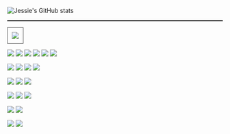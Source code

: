 ![Jessie's GitHub stats](https://github-readme-stats.vercel.app/api?username=JessieKimhj&show_icons=true&theme=dracula)
<hr style="border:1px solid #4A4A4A"/>

<img src="https://github-readme-stats.vercel.app/api/top-langs/?username=JessieKimhj&layout=compact&show_icons=true&theme=dracula" style="border:1px solid #4A4A4A; padding:10px;"/>


<img src="https://img.shields.io/badge/javascript-%23F7DF1E.svg?&style=for-the-badge&logo=javascript&logoColor=black" />  <img src="https://img.shields.io/badge/java-%23007396.svg?&style=for-the-badge&logo=java&logoColor=white" />  <img src="https://img.shields.io/badge/python-%233776AB.svg?&style=for-the-badge&logo=python&logoColor=white" />  <img src="https://img.shields.io/badge/typescript-%233178C6.svg?&style=for-the-badge&logo=typescript&logoColor=white" />  <img src="https://img.shields.io/badge/html5-%23E34F26.svg?&style=for-the-badge&logo=html5&logoColor=white" />  <img src="https://img.shields.io/badge/css3-%231572B6.svg?&style=for-the-badge&logo=css3&logoColor=white" />  


<img src="https://img.shields.io/badge/react-%2361DAFB.svg?&style=for-the-badge&logo=react&logoColor=black" />  <img src="https://img.shields.io/badge/node.js-%23339933.svg?&style=for-the-badge&logo=node.js&logoColor=white" />  <img src="https://img.shields.io/badge/express-%23000000.svg?&style=for-the-badge&logo=express&logoColor=white" />  <img src="https://img.shields.io/badge/flask-%23000000.svg?&style=for-the-badge&logo=flask&logoColor=white" />

<img src="https://img.shields.io/badge/mysql-%234479A1.svg?&style=for-the-badge&logo=mysql&logoColor=white" />  <img src="https://img.shields.io/badge/microsoft%20sql%20server-%23CC2927.svg?&style=for-the-badge&logo=microsoft%20sql%20server&logoColor=white" />  <img src="https://img.shields.io/badge/couchbase-%23EA2328.svg?&style=for-the-badge&logo=couchbase&logoColor=white" />

<img src="https://img.shields.io/badge/bitbucket-%230052CC.svg?&style=for-the-badge&logo=bitbucket&logoColor=white" /> <img src="https://img.shields.io/badge/macos-%23000000.svg?&style=for-the-badge&logo=macos&logoColor=white" />  <img src="https://img.shields.io/badge/windows-%230078D6.svg?&style=for-the-badge&logo=windows&logoColor=white" />

<img src="https://img.shields.io/badge/docker-%232496ED.svg?&style=for-the-badge&logo=docker&logoColor=white" />  <img src="https://img.shields.io/badge/kubernetes-%23326CE5.svg?&style=for-the-badge&logo=kubernetes&logoColor=white" />

<img src="https://img.shields.io/badge/jira-%230052CC.svg?&style=for-the-badge&logo=jira&logoColor=white" />  <img src="https://img.shields.io/badge/trello-%230079BF.svg?&style=for-the-badge&logo=trello&logoColor=white" />
<!---
JessieKimhj/JessieKimhj is a ✨ special ✨ repository because its `README.md` (this file) appears on your GitHub profile.
You can click the Preview link to take a look at your changes.
--->
